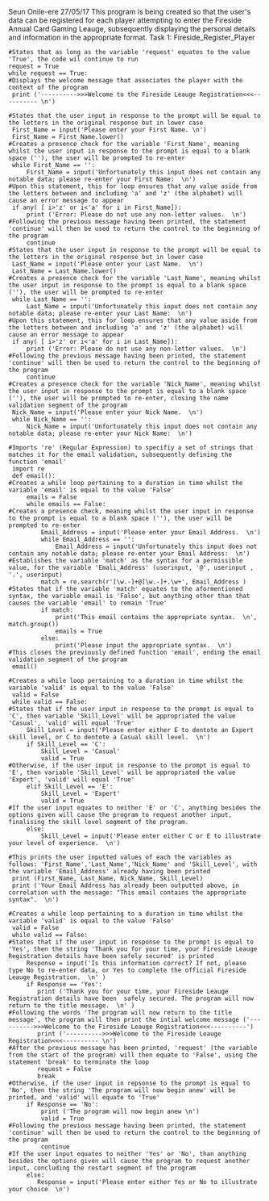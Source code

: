 Seun Onile-ere
27/05/17
This program is being created so that the user's data can be registered for each player attempting to enter the Fireside Annual Card Gaming Leauge, subsequently displaying the personal details and information in the appropriate format.
Task 1: Fireside_Register_Player

    #States that as long as the variable 'request' equates to the value 'True', the code wil continue to run
    request = True
    while request == True:
    #Displays the welcome message that associates the player with the context of the program    
     print ('---------->>>Welcome to the Fireside Leauge Registration<<<---------- \n')

    #States that the user input in response to the prompt will be equal to the letters in the original response but in lower case
     First_Name = input('Please enter your First Name. \n')
     First_Name = First_Name.lower()
    #Creates a presence check for the variable 'First_Name', meaning whilst the user input in response to the prompt is equal to a blank space (''), the user will be prompted to re-enter
     while First_Name == '':
         First_Name = input('Unfortunately this input does not contain any notable data; please re-enter your First Name:  \n')
    #Upon this statement, this for loop ensures that any value aside from the letters between and including 'a' and 'z' (the alphabet) will cause an error message to appear 
     if any( [ i>'z' or i<'a' for i in First_Name]):
         print ('Error: Please do not use any non-letter values.  \n')
    #Following the previous message having been printed, the statement 'continue' will then be used to return the control to the beginning of the program 
         continue
    #States that the user input in response to the prompt will be equal to the letters in the original response but in lower case
     Last_Name = input('Please enter your Last Name.  \n')
     Last_Name = Last_Name.lower()
    #Creates a presence check for the variable 'Last_Name', meaning whilst the user input in response to the prompt is equal to a blank space (''), the user will be prompted to re-enter 
     while Last_Name == '':
         Last_Name = input('Unfortunately this input does not contain any notable data; please re-enter your Last Name:  \n')
    #Upon this statement, this for loop ensures that any value aside from the letters between and including 'a' and 'z' (the alphabet) will cause an error message to appear 
     if any( [ i>'z' or i<'a' for i in Last_Name]):
         print ('Error: Please do not use any non-letter values.  \n')
    #Following the previous message having been printed, the statement 'continue' will then be used to return the control to the beginning of the program
         continue
    #Creates a presence check for the variable 'Nick_Name', meaning whilst the user input in response to the prompt is equal to a blank space (''), the user will be prompted to re-enter, closing the name validation segment of the program
     Nick_Name = input('Please enter your Nick Name.  \n')
     while Nick_Name == '':
         Nick_Name = input('Unfortunately this input does not contain any notable data; please re-enter your Nick Name:  \n')
     
    #Imports 're' (Regular Expression) to specifiy a set of strings that matches it for the email validation, subsequently defining the function 'email'
     import re
     def email():
    #Creates a while loop pertaining to a duration in time whilst the variable 'email' is equal to the value 'False'   
         emails = False
         while emails == False:
    #Creates a presence check, meaning whilst the user input in response to the prompt is equal to a blank space (''), the user will be prompted to re-enter       
             Email_Address = input('Please enter your Email Address.  \n')
             while Email_Address == '':
                 Email_Address = input('Unfortunately this input does not contain any notable data; please re-enter your Email Address:  \n')
    #Establishes the variable 'match' as the syntax for a permissible value, for the variable 'Emali_Address' (userinput, '@', userinput , '.', userinput)            
             match = re.search(r'[\w.-]+@[\w.-]+.\w+', Email_Address )
    #States that if the variable 'match' equates to the aformentioned syntax, the variable email is 'False', but anything other than that causes the variable 'email' to remain 'True'      
             if match:
                 print('This email contains the appropriate syntax.  \n', match.group())
                 emails = True
             else:
                 print('Please input the appropriate syntax.  \n')
    #This closes the previously defined function 'email', ending the email validation segment of the program             
     email()
            
    #Creates a while loop pertaining to a duration in time whilst the variable 'valid' is equal to the value 'False'   
     valid = False
     while valid == False:
    #States that if the user input in response to the prompt is equal to 'C', then variable 'Skill_Level' will be appropriated the value 'Casual', 'valid' will equal 'True'
         Skill_Level = input('Please enter either E to dentote an Expert skill level, or C to dentote a Casual skill level.  \n')
         if Skill_Level == 'C':
             Skill_Level = 'Casual'
             valid = True
    #Otherwise, if the user input in response to the prompt is equal to 'E', then variable 'Skill_Level' will be appropriated the value 'Expert', 'valid' will equal 'True'
         elif Skill_Level == 'E':
             Skill_Level = 'Expert'
             valid = True
    #If the user input equates to neither 'E' or 'C', anything besides the options given will cause the program to request another input, finalising the skill level segment of the program.
         else:
             Skill_Level = input('Please enter either C or E to illustrate your level of experience.  \n')
         
    #This prints the user inputted values of each the variables as follows: 'First_Name','Last_Name','Nick_Name' and 'Skill_Level', with the variable 'Email_Address' already having been printed    
     print (First_Name, Last_Name, Nick_Name, Skill_Level)
     print ('Your Email Address has already been outputted above, in correlation with the message: "This email contains the appropriate syntax".  \n')

    #Creates a while loop pertaining to a duration in time whilst the variable 'valid' is equal to the value 'False'
     valid = False
     while valid == False:
    #States that if the user input in response to the prompt is equal to 'Yes', then the string 'Thank you for your time, your Fireside Leauge Registration details have been safely secured' is printed    
         Response = input('Is this information correct? If not, please type No to re-enter data, or Yes to complete the official Fireside Leauge Registration.  \n' )
         if Response == 'Yes':
            print ('Thank you for your time, your Fireside Leauge Registration details have been  safely secured. The program will now return to the title message.  \n' )
    #Following the words 'The program will now return to the title message', the program will then print the intial welcome message ('---------->>>Welcome to the Fireside Leauge Registration<<<----------')
            print ('---------->>>Welcome to the Fireside Leauge Registration<<<---------- \n')
    #After the previous message has been printed, 'request' (the variable from the start of the program) will then equate to 'False', using the statement 'break' to terminate the loop
            request = False
            break
    #Otherwise, if the user input in repsonse to the prompt is equal to 'No', then the string 'The program will now begin anew' will be printed, and 'valid' will equate to 'True'
         if Response == 'No':
             print ('The program will now begin anew \n')
             valid = True
    #Following the previous message having been printed, the statement 'continue' will then be used to return the control to the beginning of the program         
             continue
    #If the user input equates to neither 'Yes' or 'No', than anything besides the options given will cause the program to request another input, concluding the restart segment of the program 
         else:
            Response = input('Please enter either Yes or No to illustrate your choice  \n') 
              
